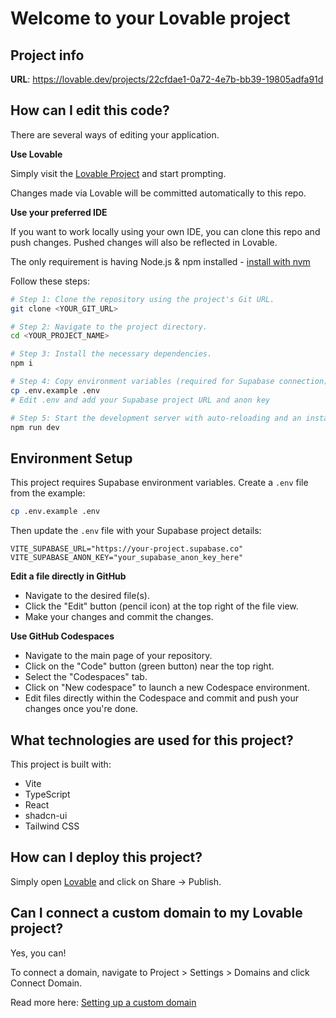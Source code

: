 # Welcome to your Lovable project

## Project info

**URL**: https://lovable.dev/projects/22cfdae1-0a72-4e7b-bb39-19805adfa91d

## How can I edit this code?

There are several ways of editing your application.

**Use Lovable**

Simply visit the [Lovable Project](https://lovable.dev/projects/22cfdae1-0a72-4e7b-bb39-19805adfa91d) and start prompting.

Changes made via Lovable will be committed automatically to this repo.

**Use your preferred IDE**

If you want to work locally using your own IDE, you can clone this repo and push changes. Pushed changes will also be reflected in Lovable.

The only requirement is having Node.js & npm installed - [install with nvm](https://github.com/nvm-sh/nvm#installing-and-updating)

Follow these steps:

```sh
# Step 1: Clone the repository using the project's Git URL.
git clone <YOUR_GIT_URL>

# Step 2: Navigate to the project directory.
cd <YOUR_PROJECT_NAME>

# Step 3: Install the necessary dependencies.
npm i

# Step 4: Copy environment variables (required for Supabase connection)
cp .env.example .env
# Edit .env and add your Supabase project URL and anon key

# Step 5: Start the development server with auto-reloading and an instant preview.
npm run dev
```

## Environment Setup

This project requires Supabase environment variables. Create a `.env` file from the example:

```sh
cp .env.example .env
```

Then update the `.env` file with your Supabase project details:

```env
VITE_SUPABASE_URL="https://your-project.supabase.co"
VITE_SUPABASE_ANON_KEY="your_supabase_anon_key_here"
```

**Edit a file directly in GitHub**

- Navigate to the desired file(s).
- Click the "Edit" button (pencil icon) at the top right of the file view.
- Make your changes and commit the changes.

**Use GitHub Codespaces**

- Navigate to the main page of your repository.
- Click on the "Code" button (green button) near the top right.
- Select the "Codespaces" tab.
- Click on "New codespace" to launch a new Codespace environment.
- Edit files directly within the Codespace and commit and push your changes once you're done.

## What technologies are used for this project?

This project is built with:

- Vite
- TypeScript
- React
- shadcn-ui
- Tailwind CSS

## How can I deploy this project?

Simply open [Lovable](https://lovable.dev/projects/22cfdae1-0a72-4e7b-bb39-19805adfa91d) and click on Share -> Publish.

## Can I connect a custom domain to my Lovable project?

Yes, you can!

To connect a domain, navigate to Project > Settings > Domains and click Connect Domain.

Read more here: [Setting up a custom domain](https://docs.lovable.dev/tips-tricks/custom-domain#step-by-step-guide)

